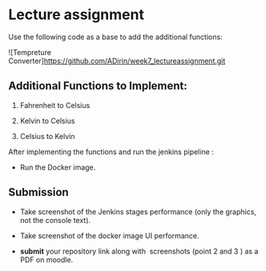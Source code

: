 # Lecture assignment 
Use the following code as a base to add the additional functions:

![Tempreture Converter]https://github.com/ADirin/week7_lectureassignment.git

## Additional Functions to Implement:

  1. Fahrenheit to Celsius

  2. Kelvin to Celsius

  3. Celsius to Kelvin

After implementing the functions and run the jenkins pipeline :

  - Run the  Docker image.

## Submission 
  - Take screenshot of the Jenkins stages performance (only the graphics, not the console text).

  - Take screenshot of the docker image UI performance.

  - **submit** your repository link along with  screenshots (point 2 and 3 ) as a PDF on moodle.
